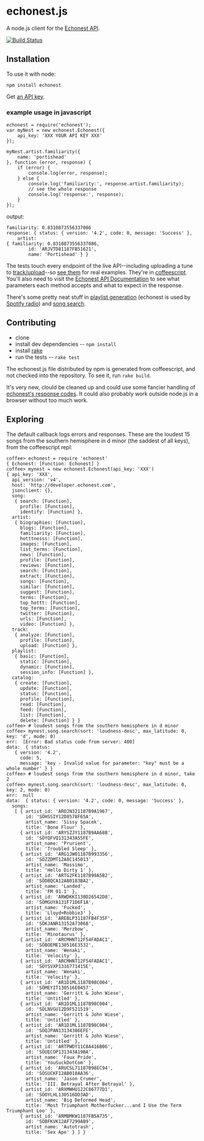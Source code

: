 echonest.js
=============

A node.js client for the [Echonest API](http://developer.echonest.com/docs/v4/).

[![Build Status](https://secure.travis-ci.org/badamson/node-echonest.png?branch=master)](http://travis-ci.org/badamson/node-echonest)

Installation
------------

To use it with node:

    npm install echonest

Get [an API key](http://developer.echonest.com/docs/v4/#keys).

### example usage in javascript

    echonest = require('echonest');
    var myNest = new echonest.Echonest({
        api_key: 'XXX YOUR API KEY XXX'
    });

    myNest.artist.familiarity({
        name: 'portishead'
    }, function (error, response) {
        if (error) {
            console.log(error, response);
        } else {
            console.log('familiarity:', response.artist.familiarity);
            // see the whole response
            console.log('response:', response);
        }
    });

output:

    familiarity: 0.8310873556337086
    response: { status: { version: '4.2', code: 0, message: 'Success' },
        artist: 
    { familiarity: 0.8310873556337086,
            id: 'ARJVTD81187FB51621',
            name: 'Portishead' } }

The tests touch every endpoint of the live API--including uploading a tune to [track/upload](http://developer.echonest.com/docs/v4/track.html#upload)--so [see them](https://github.com/badamson/node-echonest/tree/master/test/v4) for real examples. They're in [coffeescript](http://coffeescript.org/). You'll also need to visit the [Echonest API Documentation](http://developer.echonest.com/docs/v4) to see what parameters each method accepts and what to expect in the response.

There's some pretty neat stuff in [playlist generation](http://developer.echonest.com/docs/v4/playlist.html#static) (echonest is used by [Spotify radio](http://venturebeat.com/2011/12/16/echo-nest-spotify/)) and [song search](http://developer.echonest.com/docs/v4/song.html#search).

Contributing
------------

* clone
* install dev dependencies -- `npm install`
* install [rake](http://rubygems.org/gems/rake)
* run the tests -- `rake test`

The echonest.js file distributed by npm is generated from coffeescript, and not checked into the repository. To see it, run `rake build`.

It's very new, clould be cleaned up and could use some fancier handling of [echonest's response codes](http://developer.echonest.com/docs/v4/index.html#response-codes). It could also probably work outside node.js in a browser without too much work.

Exploring
---------

The default callback logs errors and responses. These are the loudest 15 songs from the southern hemisphere in d minor (the saddest of all keys), from the coffeescript repl:

    coffee> echonest = require 'echonest'
    { Echonest: [Function: Echonest] }
    coffee> mynest = new echonest.Echonest(api_key: 'XXX')
    { api_key: 'XXX',
      api_version: 'v4',
      host: 'http://developer.echonest.com',
      jsonclient: {},
      song:
       { search: [Function],
         profile: [Function],
         identify: [Function] },
      artist:
       { biographies: [Function],
         blogs: [Function],
         familiarity: [Function],
         hotttnesss: [Function],
         images: [Function],
         list_terms: [Function],
         news: [Function],
         profile: [Function],
         reviews: [Function],
         search: [Function],
         extract: [Function],
         songs: [Function],
         similar: [Function],
         suggest: [Function],
         terms: [Function],
         top_hottt: [Function],
         top_terms: [Function],
         twitter: [Function],
         urls: [Function],
         video: [Function] },
      track:
       { analyze: [Function],
         profile: [Function],
         upload: [Function] },
      playlist:
       { basic: [Function],
         static: [Function],
         dynamic: [Function],
         session_info: [Function] },
      catalog:
       { create: [Function],
         update: [Function],
         status: [Function],
         profile: [Function],
         read: [Function],
         feed: [Function],
         list: [Function],
         delete: [Function] } }
    coffee> # loudest songs from the southern hemisphere in d minor
    coffee> mynest.song.search(sort: 'loudness-desc', max_latitude: 0, key: 'd', mode: 0) 
    err:  [Error: Bad status code from server: 400]
    data:  { status:
       { version: '4.2',
         code: 5,
         message: 'key - Invalid value for parameter: "key" must be a whole number' } }
    coffee> # loudest songs from the southern hemisphere in d minor, take 2
    coffee> mynest.song.search(sort: 'loudness-desc', max_latitude: 0, key: 2, mode: 0)
    err:  null
    data:  { status: { version: '4.2', code: 0, message: 'Success' },
      songs:
       [ { artist_id: 'AROJN321187B9A1967',
           id: 'SOHSSIY12D8578F65A',
           artist_name: 'Sissy Spacek',
           title: 'Bone Flour' },
         { artist_id: 'ARYSZJY1187B9AA68B',
           id: 'SOYQFVQ131343A55FE',
           artist_name: 'Prurient',
           title: 'Troubled Sleep' },
         { artist_id: 'ARG1JWO1187B993356',
           id: 'SOZZDMT12A8C145013',
           artist_name: 'Massimo',
           title: 'Hello Dirty 1' },
         { artist_id: 'ARTG2FK1187B99A5B2',
           id: 'SODBQCA12AB0183BA2',
           artist_name: 'Landed',
           title: 'FM 91.1' },
         { artist_id: 'ARWDKKI130D26542D8',
           id: 'SOMGUYA131F71D6F1A',
           artist_name: 'Fucked',
           title: 'Lloyd+Robbie3' },
         { artist_id: 'AREBLP31187FB4F35F',
           id: 'SOKJANR13152A73068',
           artist_name: 'Merzbow',
           title: 'Minotaurus' },
         { artist_id: 'ARCMHNT12F54FADAC1',
           id: 'SOBOEME130516E3532',
           artist_name: 'Wenaki',
           title: 'Velocity' },
         { artist_id: 'ARCMHNT12F54FADAC1',
           id: 'SOYSVXP1316771415E',
           artist_name: 'Wenaki',
           title: 'Velocity' },
         { artist_id: 'AR1D1ML1187B98C004',
           id: 'SOMEYIT130516E0457',
           artist_name: 'Gerritt & John Wiese',
           title: 'Untitled' },
         { artist_id: 'AR1D1ML1187B98C004',
           id: 'SOLNVGU12D9F521519',
           artist_name: 'Gerritt & John Wiese',
           title: 'Untitled' },
         { artist_id: 'AR1D1ML1187B98C004',
           id: 'SOQJPAN13134386EFE',
           artist_name: 'Gerritt & John Wiese',
           title: 'Untitled' },
         { artist_id: 'ARTPWDY11C8A416B06',
           id: 'SOUECOP131343A19BA',
           artist_name: 'Faux Pride',
           title: 'YouSuckDotCom' },
         { artist_id: 'ARUCSL71187B98EC94',
           id: 'SOSUCKF12AB018AA36',
           artist_name: 'Jason Crumer',
           title: 'III. Betrayal After Betrayal' },
         { artist_id: 'ARXMWHU122C86777D1',
           id: 'SOOYLHL130516DD3AD',
           artist_name: 'Big Deformed Head',
           title: 'Most Triumphant Motherfucker...and I Use the Term Triumphant Loo' },
         { artist_id: 'ARMBMKW1187FB5A735',
           id: 'SOBFKVK12AF7299AB9',
           artist_name: 'Autotrash',
           title: 'Sex Ape' } ] }
